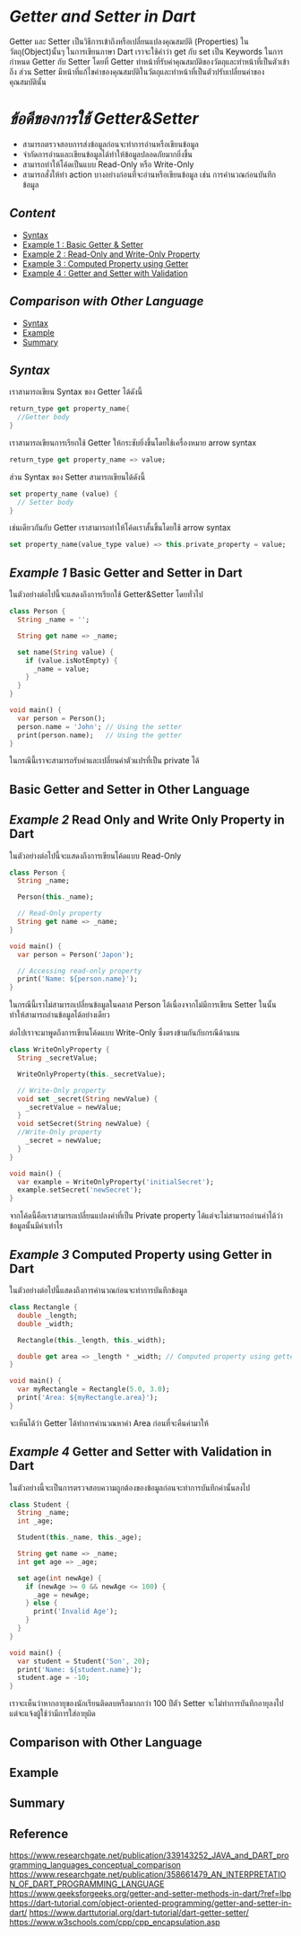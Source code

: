# *Getter and Setter in Dart*
Getter และ Setter เป็นวิธีการเข้าถึงหรือเปลี่ยนแปลงคุณสมบัติ (Properties) ในวัตถุ(Object)นั้นๆ
ในการเขียนภาษา Dart เราจะใช้คำว่า get กับ set เป็น Keywords ในการกำหนด Getter กับ Setter
โดยที่ Getter ทำหน้าที่รับค่าคุณสมบัติของวัตถุและทำหน้าที่เป็นตัวเข้าถึง ส่วน Setter มีหน้าที่แก้ไขค่าของคุณสมบัติในวัตถุและทำหน้าที่เป็นตัวปรับเปลี่ยนค่าของคุณสมบัตินั้น


  # *ข้อดีของการใช้ Getter&Setter*
  - สามารถตรวจสอบการส่งข้อมูลก่อนจะทำการอ่านหรือเขียนข้อมูล
  - จำกัดการอ่านและเขียนข้อมูลได้ทำให้ข้อมูลปลอดภัยมากยิ่งขึ้น
  - สามารถทำให้โค้ดเป็นแบบ Read-Only หรือ Write-Only
  - สามารถสั่งให้ทำ action บางอย่างก่อนที่จะอ่านหรือเขียนข้อมูล เช่น การคำนวณก่อนบันทึกข้อมูล
  

  ## *Content*
  - [Syntax](#syntax)
  - [Example 1 : Basic Getter & Setter](#example-1-basic-getter-and-setter-in-dart)
  - [Example 2 : Read-Only and Write-Only Property](#example-2-read-only-and-write-only-property-in-dart)
  - [Example 3 : Computed Property using Getter](example-3-computed-property-using-getter-in-dart)
  - [Example 4 : Getter and Setter with Validation](example-4-getter-and-setter-with-validation-in-dart)

  ## *Comparison with Other Language*
  * [Syntax](#syntax)
  * [Example](#example)
  * [Summary](#summary)
  

## *Syntax*
เราสามารถเขียน Syntax ของ Getter ได้ดังนี้
```dart
return_type get property_name{
  //Getter body
}
```
เราสามารถเขียนการเรียกใช้ Getter ให้กระชับยิ่งขึ้นโดยใช้เครื่องหมาย arrow syntax

```dart
return_type get property_name => value;
```
ส่วน Syntax ของ Setter สามารถเขียนได้ดังนี้
```dart
set property_name (value) {
  // Setter body
}
```
เช่นเดียวกันกับ Getter เราสามารถทำให้โค้ดเราสั้นขึ้นโดยใช้ arrow syntax
```dart
set property_name(value_type value) => this.private_property = value;
```

## *Example 1* Basic Getter and Setter in Dart
ในตัวอย่างต่อไปนี้จะแสดงถึงการเรียกใช้ Getter&Setter โดยทั่วไป
```dart
class Person {
  String _name = '';

  String get name => _name;

  set name(String value) {
    if (value.isNotEmpty) {
      _name = value;
    }
  }
}

void main() {
  var person = Person();
  person.name = 'John'; // Using the setter
  print(person.name);   // Using the getter
}
```
ในกรณีนี้เราจะสามารถรับค่าและเปลี่ยนค่าตัวแปรที่เป็น private ได้
## Basic Getter and Setter in Other Language

## *Example 2* Read Only and Write Only Property in Dart

ในตัวอย่างต่อไปนี้จะแสดงถึงการเขียนโค้ดแบบ Read-Only
```dart
class Person {
  String _name;

  Person(this._name);

  // Read-Only property
  String get name => _name;
}

void main() {
  var person = Person('Japon');

  // Accessing read-only property
  print('Name: ${person.name}');
}
```
ในกรณีนี้เราไม่สามารถเปลี่ยนข้อมูลในคลาส Person ได้เนื่องจากไม่มีการเขียน Setter ในนั้นทำให้สามารถอ่านข้อมูลได้อย่างเดียว

ต่อไปเราจะมาพูดถึงการเขียนโค้ดแบบ Write-Only ซึ่งตรงข้ามกันกับกรณีด้านบน
```dart
class WriteOnlyProperty {
  String _secretValue;

  WriteOnlyProperty(this._secretValue);

  // Write-Only property
  void set _secret(String newValue) {
    _secretValue = newValue;
  }
  void setSecret(String newValue) {
  //Write-Only property
    _secret = newValue;
  }
}

void main() {
  var example = WriteOnlyProperty('initialSecret');
  example.setSecret('newSecret');
}
```
จากโค้ดนี้คือเราสามารถเปลี่ยนแปลงค่าที่เป็น Private property ได้แต่จะไม่สามารถอ่านค่าได้ว่าข้อมูลนั้นมีค่าเท่าไร

## *Example 3* Computed Property using Getter in Dart
ในตัวอย่างต่อไปนี้แสดงถึงการคำนวณก่อนจะทำการบันทึกข้อมูล
```dart
class Rectangle {
  double _length;
  double _width;

  Rectangle(this._length, this._width);

  double get area => _length * _width; // Computed property using getter
}

void main() {
  var myRectangle = Rectangle(5.0, 3.0);
  print('Area: ${myRectangle.area}');
}
```
จะเห็นได้ว่า Getter ได้ทำการคำนวณหาค่า Area ก่อนที่จะคืนค่ามาให้
## *Example 4* Getter and Setter with Validation in Dart
ในตัวอย่างนี้จะเป็นการตรวจสอบความถูกต้องของข้อมูลก่อนจะทำการบันทึกค่านั้นลงไป
```dart
class Student {
  String _name;
  int _age;

  Student(this._name, this._age);

  String get name => _name;
  int get age => _age;

  set age(int newAge) {
    if (newAge >= 0 && newAge <= 100) {
      _age = newAge;
    } else {
      print('Invalid Age');
    }
  }
}

void main() {
  var student = Student('Son', 20);
  print('Name: ${student.name}');
  student.age = -10; 
}
```
เราจะเห็นว่าหากอายุของนักเรียนติดลบหรือมากกว่า 100 ปีตัว Setter จะไม่ทำการบันทึกอายุลงไปแต่จะแจ้งผู้ใช้ว่ามีการใส่อายุผิด

## Comparison with Other Language
## Example
## Summary
## Reference
https://www.researchgate.net/publication/339143252_JAVA_and_DART_programming_languages_conceptual_comparison
https://www.researchgate.net/publication/358661479_AN_INTERPRETATION_OF_DART_PROGRAMMING_LANGUAGE
https://www.geeksforgeeks.org/getter-and-setter-methods-in-dart/?ref=lbp
https://dart-tutorial.com/object-oriented-programming/getter-and-setter-in-dart/
https://www.darttutorial.org/dart-tutorial/dart-getter-setter/
https://www.w3schools.com/cpp/cpp_encapsulation.asp
